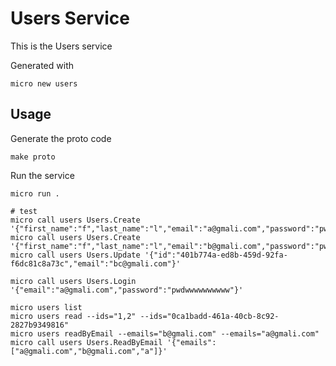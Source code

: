 # Users Service

This is the Users service

Generated with

```
micro new users
```

## Usage

Generate the proto code

```
make proto
```

Run the service

```
micro run .

# test
micro call users Users.Create '{"first_name":"f","last_name":"l","email":"a@gmali.com","password":"pwdwwwwwwwwww"}'
micro call users Users.Create '{"first_name":"f","last_name":"l","email":"b@gmali.com","password":"pwdwwwwwwwwww"}'
micro call users Users.Update '{"id":"401b774a-ed8b-459d-92fa-f6dc81c8a73c","email":"bc@gmali.com"}'

micro call users Users.Login '{"email":"a@gmali.com","password":"pwdwwwwwwwwww"}'

micro users list
micro users read --ids="1,2" --ids="0ca1badd-461a-40cb-8c92-2827b9349816"      
micro users readByEmail --emails="b@gmali.com" --emails="a@gmali.com"
micro call users Users.ReadByEmail '{"emails":["a@gmali.com","b@gmali.com","a"]}'


```